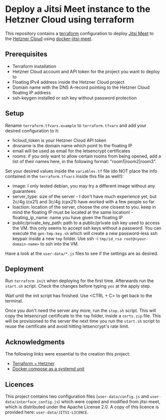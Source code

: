 # Deploy a Jitsi Meet instance to the Hetzner Cloud using terraform

This repository contains a [terraform](https://www.terraform.io/) configuration to deploy [Jitsi Meet](https://meet.jit.si/) to the [Hetzner Cloud](https://www.hetzner.com/cloud) using [docker-jitsi-meet](https://github.com/jitsi/docker-jitsi-meet).

## Prerequisites

- Terraform installation
- Hetzner Cloud account and API token for the project you want to deploy to
- Floating IPv4 address inside the Hetzner Cloud project
- Domain name with the DNS A-record pointing to the Hetzner Cloud floating IP address
- ssh-keygen installed or ssh key without password protection

## Setup

Rename ```terraform.tfvars.example``` to ```terraform.tfvars``` and add your desired configuration to it:
- hcloud_token is your Hetzner Cloud API token
- dnsname is the domain name which point to the floating IP
- email will be used as email for the letsencrypt certificates
- rooms: if you only want to allow certain rooms from being opened, add a list of their names here, in the following format: "room1|room2|room3".

Set your desired values inside the ```variables.tf``` file (do NOT place the info contained in the ```terraform.tfvars``` inside this file as well!):
- image: I only tested debian, you may try a different image without any guarantees
- server_type: size of the server - I don't have much experience yet, but 2c/4g (cx21) and 3c/4g (cpx21) have worked with a few people so far.
- loaction: location of the server, choose the one closest to you. keep in mind the floating IP must be located at the same location!
-floating_ip_name: name you have given the floating IP
- public/private_key_path: path to a public/private ssh key used to access the VM. this only seems to accept ssh keys without a password. You can execute the ```gen-tmp-key.sh``` which will create a new password-less ssh keypair inside a new ```tmp``` folder. Use ssh -i ```tmp/id_rsa root@<your-domain-name>``` to ssh into the VM.

Have a look at the ```user-data/*.js``` files to see if the settings are as desired.

## Deployment
Run ```terraform init``` when deploying for the first time. Afterwards run the ```start.sh``` script. Check the changes before typing ```yes``` at the apply step.

Wait until the init script has finished. Use <CTRL + C> to get back to the terminal.

Once you don't need the server any more, run the ```stop.sh``` script. This will copy the letsencrypt certificate to the ```tmp``` folder, inside a ```certs.zip``` file. This will be provisioned to the server the next time you run the ```start.sh``` script to reuse the certificate and avoid hitting letsencrypt's rate limit.

## Acknowledgments
The following links were essential to the creation this project:
- [Terraform + Hetzner](https://blog.maddevs.io/terraform-hetzner-1df05267baf0)
- [Docker compose as a systemd unit](https://gist.github.com/mosquito/b23e1c1e5723a7fd9e6568e5cf91180f)

## Licences
This project contains two configuration files (```user-data/config.js``` and ```user-data/interface_config.js```) which were copied and modified from jitsi-meet, which is distributed under the Apache License 2.0. A copy of this licence is provided here: ```user-data/JITSI-LICENCE```.
